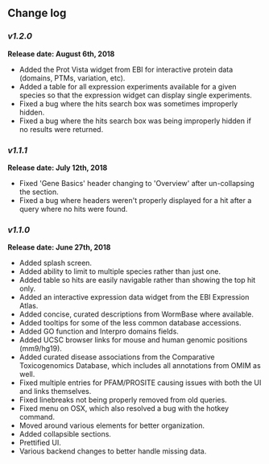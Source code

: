 ## Change log

### _**v1.2.0**_
**Release date: August 6th, 2018**
 - Added the Prot Vista widget from EBI for interactive protein data (domains, PTMs, variation, etc).
 - Added a table for all expression experiments available for a given species so that the expression widget can display single experiments.
 - Fixed a bug where the hits search box was sometimes improperly hidden.
 - Fixed a bug where the hits search box was being improperly hidden if no results were returned.

### _**v1.1.1**_
**Release date: July 12th, 2018**
 - Fixed 'Gene Basics' header changing to 'Overview' after un-collapsing the section.
 - Fixed a bug where headers weren't properly displayed for a hit after a query where no hits were found.

### _**v1.1.0**_
**Release date: June 27th, 2018**
 - Added splash screen.
 - Added ability to limit to multiple species rather than just one.
 - Added table so hits are easily navigable rather than showing the top hit only.
 - Added an interactive expression data widget from the EBI Expression Atlas.
 - Added concise, curated descriptions from WormBase where available.
 - Added tooltips for some of the less common database accessions.
 - Added GO function and Interpro domains fields.
 - Added UCSC browser links for mouse and human genomic positions (mm9/hg19).
 - Added curated disease associations from the Comparative Toxicogenomics Database, which includes all annotations from OMIM as well.
 - Fixed multiple entries for PFAM/PROSITE causing issues with both the UI and links themselves.
 - Fixed linebreaks not being properly removed from old queries.
 - Fixed menu on OSX, which also resolved a bug with the hotkey command.
 - Moved around various elements for better organization.
 - Added collapsible sections.
 - Prettified UI.
 - Various backend changes to better handle missing data.
